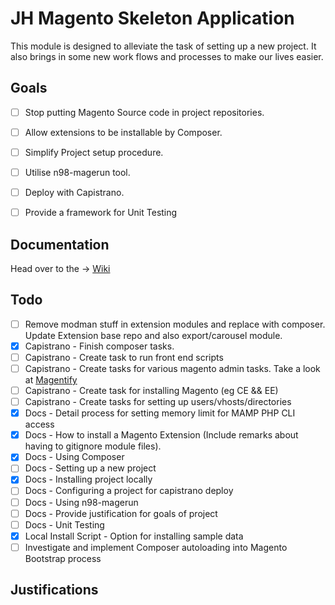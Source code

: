 # JH Magento Skeleton Application #

This module is designed to alleviate the task of setting up a new project. It also brings in some new work flows and processes to make our lives easier.

## Goals ##

- [ ] Stop putting Magento Source code in project repositories.
- [ ] Allow extensions to be installable by Composer.
- [ ] Simplify Project setup procedure.
- [ ] Utilise n98-magerun tool.
- [ ] Deploy with Capistrano.
- [ ] Provide a framework for Unit Testing


## Documentation ##

Head over to the -> [Wiki](https://bitbucket.org/AydinHassan/jh_magento_skeleton/wiki/Home)

## Todo ##
- [ ] Remove modman stuff in extension modules and replace with composer. Update Extension base repo and also export/carousel module.
- [x] Capistrano - Finish composer tasks.
- [ ] Capistrano - Create task to run front end scripts
- [ ] Capistrano - Create tasks for various magento admin tasks. Take a look at [Magentify](https://github.com/alistairstead/Magentify)
- [ ] Capistrano - Create task for installing Magento (eg CE && EE)
- [ ] Capistrano - Create tasks for setting up users/vhosts/directories
- [x] Docs - Detail process for setting memory limit for MAMP PHP CLI access
- [x] Docs - How to install a Magento Extension (Include remarks about having to gitignore module files).
- [x] Docs - Using Composer
- [ ] Docs - Setting up a new project
- [x] Docs - Installing project locally
- [ ] Docs - Configuring a project for capistrano deploy
- [ ] Docs - Using n98-magerun
- [ ] Docs - Provide justification for goals of project
- [ ] Docs - Unit Testing
- [x] Local Install Script - Option for installing sample data
- [ ] Investigate and implement Composer autoloading into Magento Bootstrap process

## Justifications ##